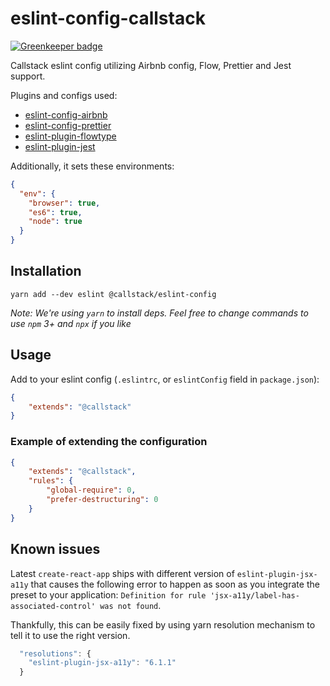# eslint-config-callstack

[![Greenkeeper badge](https://badges.greenkeeper.io/callstack/eslint-config-callstack.svg)](https://greenkeeper.io/)

Callstack eslint config utilizing Airbnb config, Flow, Prettier and Jest support.

Plugins and configs used:
* [eslint-config-airbnb](https://yarnpkg.com/en/package/eslint-config-airbnb)
* [eslint-config-prettier](https://yarnpkg.com/en/package/eslint-config-prettier)
* [eslint-plugin-flowtype](https://yarnpkg.com/en/package/eslint-plugin-flowtype)
* [eslint-plugin-jest](https://yarnpkg.com/en/package/eslint-plugin-jest)

Additionally, it sets these environments:
```json
{
  "env": {
    "browser": true,
    "es6": true,
    "node": true
  }
}
```

## Installation

```
yarn add --dev eslint @callstack/eslint-config
```

*Note: We're using `yarn` to install deps. Feel free to change commands to use `npm` 3+ and `npx` if you like*

## Usage

Add to your eslint config (`.eslintrc`, or `eslintConfig` field in `package.json`):

```json
{
    "extends": "@callstack"
}
```

### Example of extending the configuration

```json
{
    "extends": "@callstack",
    "rules": {
        "global-require": 0,
        "prefer-destructuring": 0
    }
}
```

## Known issues

Latest `create-react-app` ships with different version of `eslint-plugin-jsx-a11y` that causes the following error to happen as soon as you integrate the preset to your application: `Definition for rule 'jsx-a11y/label-has-associated-control' was not found`. 

Thankfully, this can be easily fixed by using yarn resolution mechanism to tell it to use the right version.

```js
  "resolutions": {
    "eslint-plugin-jsx-a11y": "6.1.1"
  }
```

